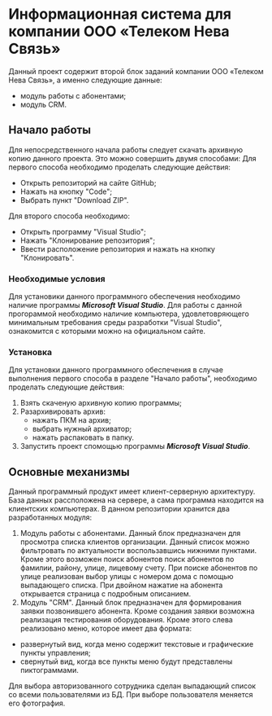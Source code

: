 # Информационная система для компании ООО «Телеком Нева Связь»
Данный проект содержит второй блок заданий компании ООО «Телеком Нева Связь», а именно следующие данные:
+ модуль работы с абонентами;
+ модуль CRM.

## Начало работы
Для непосредственного начала работы следует скачать архивную копию данного проекта. Это можно совершить двумя способами:
Для первого способа необходимо проделать следующие действия:
+ Открыть репозиторий на сайте GitHub;
+ Нажать на кнопку "Code";
+ Выбрать пункт "Download ZIP".

Для второго способа необходимо:
+ Открыть программу "Visual Studio";
+ Нажать "Клонирование репозитория";
+ Ввести расположение репозитория и нажать на кнопку "Клонировать".

### Необходимые условия
Для установики данного программного обеспечения необходимо наличие программы ***Microsoft Visual Studio***.
Для работы с данной прогораммой необходимо наличие компьютера, удовлетовряющего минимальным требования среды разработки "Visual Studio", ознакомится с которыми можно на официальном сайте.

### Установка
Для установки данного программного обеспечения в случае выполнения первого способа в разделе "Начало работы", необходимо проделать следующие действия:
1. Взять скаченую архивную копию программы;
2. Разархивировать архив:
   + нажать ПКМ на архив;
   + выбрать нужный архиватор;
   + нажать распаковать в папку.
3. Запустить проект спомощью программы ***Microsoft Visual Studio***.

## Основные механизмы
Данный программный продукт имеет клиент-серверную архитектуру. База данных рассположена на сервере, а сама программа находится на клиентских компьютерах. В данном репозитории хранится два разработанных модуля:
1) Модуль работы с абонентами. Данный блок предназначен для просмотра списка клиентов организации. Данный список можно фильтровать по актуальности воспользавшись нижними пунктами. Кроме этого возможен поиск абонентов поиск абонентов по фамилии, району, улице, лицевому счету. При поиске абонентов по улице реализован выбор улицы с номером дома с помощью выпадающего списка. При двойном нажатие на абонента открывается страница с подробным описанием.
2) Модуль "CRM". Данный блок предназначен для формирования заявки позвонившего абонента. Кроме создания заявки возможна реализация тестирования оборудования.
Кроме этого слева реализовано меню, которое имеет два формата:
+ развернутый вид, когда меню содержит текстовые и графические пункты управления;
+ свернутый вид, когда все пункты меню будут представлены пиктограммами.

Для выбора авторизованного сотрудника сделан выпадающий список со всеми пользователями из БД. При выборе пользователя меняется его фотография. 



